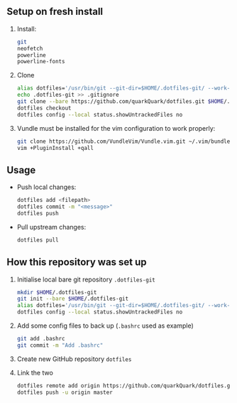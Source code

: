 ## Setup on fresh install

1.  Install:
    ````bash
    git
    neofetch
    powerline
    powerline-fonts
    ````

2.  Clone

    ````bash
    alias dotfiles='/usr/bin/git --git-dir=$HOME/.dotfiles-git/ --work-tree=$HOME'
    echo .dotfiles-git >> .gitignore
    git clone --bare https://github.com/quarkQuark/dotfiles.git $HOME/.dotfiles-git
    dotfiles checkout
    dotfiles config --local status.showUntrackedFiles no
    ````
    
3.  Vundle must be installed for the vim configuration to work properly:
    ````bash
    git clone https://github.com/VundleVim/Vundle.vim.git ~/.vim/bundle/Vundle.vim
    vim +PluginInstall +qall
    ````

## Usage

*   Push local changes:
    ````bash
    dotfiles add <filepath>
    dotfiles commit -m "<message>"
    dotfiles push
    ````
*   Pull upstream changes:
    ````bash
    dotfiles pull
    ````

## How this repository was set up

1.  Initialise local bare git repository `.dotfiles-git`

    ````bash
    mkdir $HOME/.dotfiles-git
    git init --bare $HOME/.dotfiles-git
    alias dotfiles='/usr/bin/git --git-dir=$HOME/.dotfiles-git/ --work-tree=$HOME'
    dotfiles config --local status.showUntrackedFiles no
    ````

2.  Add some config files to back up (`.bashrc` used as example)

    ````bash
    git add .bashrc
    git commit -m "Add .bashrc"
    ````

3.  Create new GitHub repository `dotfiles`

4.  Link the two

    ````bash
    dotfiles remote add origin https://github.com/quarkQuark/dotfiles.git
    dotfiles push -u origin master
    ````
